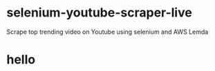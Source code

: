 # selenium-youtube-scraper-live
Scrape top trending video on Youtube using selenium and AWS Lemda
# hello